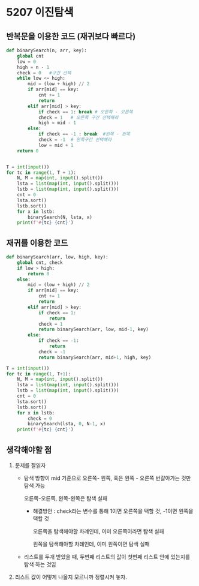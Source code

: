# 5207 이진탐색



## 반복문을 이용한 코드 (재귀보다 빠르다)

```python
def binarySearch(n, arr, key):
    global cnt
    low = 0
    high = n - 1
    check = 0   #구간 선택
    while low <= high:
        mid = (low + high) // 2
        if arr[mid] == key:
            cnt += 1
            return
        elif arr[mid] > key:
            if check == 1: break # 오른쪽 - 오른쪽
            check = 1   # 오른쪽 구간 선택해라
            high = mid - 1
        else:
            if check == -1 : break  #왼쪽 - 왼쪽
            check = -1  # 왼쪽구간 선택해라
            low = mid + 1
    return 0


T = int(input())
for tc in range(1, T + 1):
    N, M = map(int, input().split())
    lsta = list(map(int, input().split()))
    lstb = list(map(int, input().split()))
    cnt = 0
    lsta.sort()
    lstb.sort()
    for x in lstb:
        binarySearch(N, lsta, x)
    print(f'#{tc} {cnt}')
```



## 재귀를 이용한 코드

```python
def binarySearch(arr, low, high, key):
    global cnt, check
    if low > high:
        return 0
    else:
        mid = (low + high) // 2
        if arr[mid] == key:
            cnt += 1
            return
        elif arr[mid] > key:
            if check == 1:
                return
            check = 1
            return binarySearch(arr, low, mid-1, key)
        else:
            if check == -1:
                return
            check = -1
            return binarySearch(arr, mid+1, high, key)

T = int(input())
for tc in range(1, T+1):
    N, M = map(int, input().split())
    lsta = list(map(int, input().split()))
    lstb = list(map(int, input().split()))
    cnt = 0
    lsta.sort()
    lstb.sort()
    for x in lstb:
        check = 0
        binarySearch(lsta, 0, N-1, x)
    print(f'#{tc} {cnt}')
```





## 생각해야할 점

1. 문제를 잘읽자

   - 탐색 방향이 mid 기준으로 오른쪽- 왼쪽, 혹은 왼쪽 - 오른쪽 번갈아가는 것만 탐색 가능

     오른쪽-오른쪽, 왼쪽-왼쪽은 탐색 실패

     - 해결방안 : check라는 변수를 통해 1이면 오른쪽을 택할 것, -1이면 왼쪽을 택할 것

       오른쪽을 탐색해야할 차례인데, 이미 오른쪽이라면 탐색 실패

       왼쪽을 탐색해야할 차례인데, 이미 왼쪽이면 탐색 실패

       

   - 리스트를 두개 받았을 때, 두번째 리스트의 값이 첫번째 리스트 안에 있는지를 탐색 하는 것임

   

2. 리스트 값이 어떻게 나올지 모르니까 정렬시켜 놓자.
